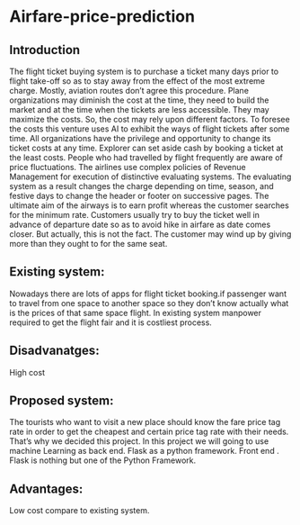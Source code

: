 # Airfare-price-prediction
<h2>Introduction</h2>
<p>The flight ticket buying system is to purchase a ticket many days prior to flight take-off so as to stay away from the effect of the
most extreme charge. Mostly, aviation routes don’t agree this procedure. Plane organizations may diminish the cost at the time, they
need to build the market and at the time when the tickets are less accessible. They may maximize the costs. So, the cost may rely
upon different factors. To foresee the costs this venture uses AI to exhibit the ways of flight tickets after some time. All
organizations have the privilege and opportunity to change its ticket costs at any time. Explorer can set aside cash by booking a
ticket at the least costs. People who had travelled by flight frequently are aware of price fluctuations. The airlines use complex
policies of Revenue Management for execution of distinctive evaluating systems. The evaluating system as a result changes the
charge depending on time, season, and festive days to change the header or footer on successive pages. The ultimate aim of the
airways is to earn profit whereas the customer searches for the minimum rate. Customers usually try to buy the ticket well in
advance of departure date so as to avoid hike in airfare as date comes closer. But actually, this is not the fact. The customer may
wind up by giving more than they ought to for the same seat.</p>
<h2>Existing system:</h2>
<p>Nowadays there are lots of apps for flight ticket booking.if passenger want to travel from one space to another space so they don’t know actually what is the prices of that same space flight. In existing system manpower required to get the flight fair and it is costliest process.</p>
<h2>Disadvanatges:</h2>
<p>High cost</p>
<h2>Proposed system:</h2>
<p>The tourists who want to visit a new place should know the fare price tag rate in order to get the cheapest and certain price tag rate with their needs. That’s why we decided this project. In this project we will going to use machine Learning as back end. Flask as a python framework. Front end . Flask is nothing but one of the Python Framework.</p>
<h2>Advantages:</h2>
<p>Low cost compare to existing system.</p>

